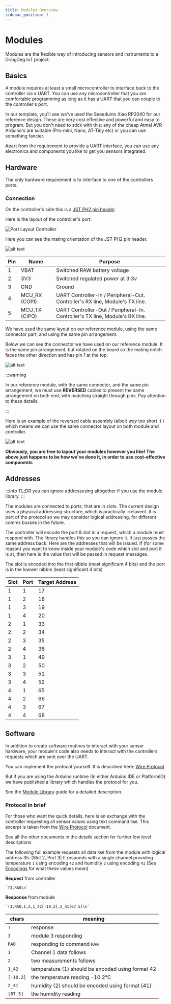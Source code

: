 ```yaml
---
title: Modules Overview
sidebar_position: 1
---
```




# Modules

Modules are the flexible way of introducing sensors and instruments to a DraigDeg IoT project. 

## Basics

A module requires at least a small microcontroller to interface back to the controller via a UART. 
You can use any microcontroller that you are comfortable programming as long as it has a UART that you can couple to the controller's port. 

In our template, you'll see we've used the Seeeduino Xiao RP2040 for our reference design. 
These are very cost effective and powerful and easy to program. 
But you don't need to stick with this: any of the cheap Atmel AVR Arduino's are suitable (Pro-mini, Nano, AT-Tiny etc) or you can use something fancier. 

Apart from the requirement to provide a UART interface, you can use any electronics and components you like to get you sensors integrated. 


## Hardware

The only hardware requirement is to interface to one of the controllers ports. 

### Connection

On the controller's side this is a [JST PH2 pin header](https://duckduckgo.com/?q=JST_B5B-PH-K-S). 

Here is the layout of the controller's port. 

![Port Layout Controller](./port_layout_controller.png) 

Here you can see the mating orientation of the JST PH2 pin header.

![alt text](./port_layout_controller_hw.png)

| Pin | Name | Purpose |
|-----|------|---------|
|  1  | VBAT | Switched RAW battery voltage |
|  2  | 3V3  | Switched regulated power at 3.3v |
|  3  | GND  | Ground |
|  4  | MCU_RX (COPI) | UART Controller-In / Peripheral-Out. Controller's RX line, Module's TX line.  |
|  5  | MCU_TX (CIPO) | UART Controller-Out / Peripheral-In. Controller's TX line, Module's RX line. |


We have used the same layout on our reference module, using the same connector part, and using the same pin arrangement.

Below we can see the connector we have used on our reference module.  It is the same pin arrangement, but rotated on the board so the mating notch faces the other direction and has pin 1 at the top. 

![alt text](./port_layout_module.png)


:::warning

In our reference module, with the same connector, and the same pin arrangement, we must use **REVERSED** cables to present the same arrangement on both end, with matching straight through pins.  Pay attention to these details. 

:::

Here is an example of the reversed cable assembly (albeit _way_ too short :) ) which means we can use the same connector layout on both module and controller. 

![alt text](./reversed_cables.png)

**Obviously, you are free to layout your modules however you like! The above just happens to be how we've done it, in order to use cost-effective components**


## Addresses

:::info 
TL;DR you can ignore addressesing altogether if you use the module library. 
:::

The modules are connected to ports, that are in slots. 
The current design uses a physical addressing structure, which is practically irrelavent.  It is part of the protocol so we may consider logical addressing, for different comms busses in the future. 

The controller will encode the port & slot in a request, which a module must respond with.  The library handles this so you can ignore it. It just passes the same address back. Here are the addresses that will be issued.  If (for some reason) you want to know inside your module's code which slot and port it is at, then here is the value that will be passed in request messages.  

The slot is encoded into the first nibble (most significant 4 bits) and the port is in the lowwer nibble (least significant 4 bits)

| Slot | Port | Target Address |
| ---- | ---- | -------------- |
|    1 |    1 |             17 |
|    1 |    2 |             18 |
|    1 |    3 |             19 |
|    1 |    4 |             20 |
|    2 |    1 |             33 |
|    2 |    2 |             34 |
|    2 |    3 |             35 |
|    2 |    4 |             36 |
|    3 |    1 |             49 |
|    3 |    2 |             50 |
|    3 |    3 |             51 |
|    3 |    4 |             52 |
|    4 |    1 |             65 |
|    4 |    2 |             66 |
|    4 |    3 |             67 |
|    4 |    4 |             68 |



## Software

In addition to create software routines to interact with your sensor hardware, your module's code also needs to interact with the controllers requests which are sent over the UART. 

You can implement the protocol yourself. It is described here: [Wire Protocol](../03_details/PROTOCOL.md)

But if you are using the Arduino runtime (In either Arduino IDE or PlatformIO) we have published a library which handles the protocol for you. 

See the [Module Library](./module_library.md) guide for a detailed description.

### Protocol in brief

For those who want the quick details, here is an exchange with the controller requesting all sensor values using text command `RA0`. This excerpt is taken from the [Wire Protocol](../03_details/PROTOCOL.md) document. 

See all the other documents in the details section for further low level descriptions

The following full example requests all data `RA0` from the module with logical address 35. (Slot 2, Port 3) It responds with a single channel providing temperature `1` using encoding `42` and humidity `2` using encoding `41` (See [Encodings](../03_details/DATA_ENCODING.md) for what these values mean)

**Request** from controller

    `?3,RA0\n`

**Response** from module

    `!3,RA0,1,2,1_42[-10.2],2_41[67.5]\n`

| chars  | meaning |
| ------ | ------- |
|    `!` | response |
|    `3` | module 3 responding |
|  `RA0` | responding to command `RA0` |
|    `1` | Channel 1 data follows |
|    `2` | two measurements follows |
| `1_42` | temperature (1) should be encoded using format 42 |
| `[-10.2]` | the temperature reading -10.2°C
| `2_41` | humidity {2} should be encoded using format {41} |
| `[67.5]` | the humidity reading |

